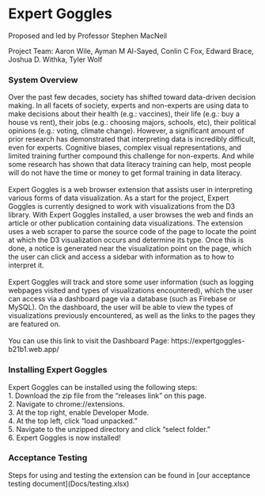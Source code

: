 # Expert Goggles

Proposed and led by Professor Stephen MacNeil <br>

Project Team:
Aaron Wile,
Ayman M Al-Sayed,
Conlin C Fox,
Edward Brace,
Joshua D. Withka,
Tyler Wolf

<h3>System Overview</h3>
Over the past few decades, society has shifted toward data-driven decision making. In all facets of society, experts and non-experts are using data to make decisions about their health (e.g.: vaccines), their life (e.g.: buy a house vs rent), their jobs (e.g.: choosing majors, schools, etc), their political opinions (e.g.: voting, climate change). However, a significant amount of prior research has demonstrated that interpreting data is incredibly difficult, even for experts. Cognitive biases, complex visual representations, and limited training further compound this challenge for non-experts. And while some research has shown that data literacy training can help, most people will do not have the time or money to get formal training in data literacy.
<br><br>
Expert Goggles is a web browser extension that assists user in interpreting various forms of data visualization. As a start for the project, Expert Goggles is currently designed to work with visualizations from the D3 library. With Expert Goggles installed, a user browses the web and finds an article or other publication containing data visualizations. The extension uses a web scraper to parse the source code of the page to locate the point at which the D3 visualization occurs and determine its type. Once this is done, a notice is generated near the visualization point on the page, which the user can click and access a sidebar with information as to how to interpret it.<br><br>
Expert Goggles will track and store some user information (such as logging webpages visited and types of visualizations encountered), which the user can access via a dashboard page via a database (such as Firebase or MySQL). On the dashboard, the user will be able to view the types of visualizations previously encountered, as well as the links to the pages they are featured on. <br><br>
You can use this link to visit the Dashboard Page: https://expertgoggles-b21b1.web.app/
<br>
<h3>Installing Expert Goggles</h3>
Expert Goggles can be installed using the following steps:<br>
1.	Download the zip file from the “releases link” on this page.<br>
2.	Navigate to chrome://extensions.<br>
3.	At the top right, enable Developer Mode.<br>
4.	At the top left, click “load unpacked.”<br>
5.	Navigate to the unzipped directory and click “select folder.”<br>
6.	Expert Goggles is now installed! <br>
<h3>Acceptance Testing</h3>
Steps for using and testing the extension can be found in [our acceptance testing document](Docs/testing.xlsx)
